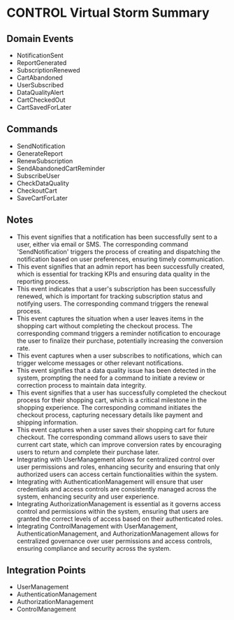 # CONTROL Virtual Storm Summary

## Domain Events
- NotificationSent
- ReportGenerated
- SubscriptionRenewed
- CartAbandoned
- UserSubscribed
- DataQualityAlert
- CartCheckedOut
- CartSavedForLater

## Commands
- SendNotification
- GenerateReport
- RenewSubscription
- SendAbandonedCartReminder
- SubscribeUser
- CheckDataQuality
- CheckoutCart
- SaveCartForLater

## Notes
- This event signifies that a notification has been successfully sent to a user, either via email or SMS. The corresponding command 'SendNotification' triggers the process of creating and dispatching the notification based on user preferences, ensuring timely communication.
- This event signifies that an admin report has been successfully created, which is essential for tracking KPIs and ensuring data quality in the reporting process.
- This event indicates that a user's subscription has been successfully renewed, which is important for tracking subscription status and notifying users. The corresponding command triggers the renewal process.
- This event captures the situation when a user leaves items in the shopping cart without completing the checkout process. The corresponding command triggers a reminder notification to encourage the user to finalize their purchase, potentially increasing the conversion rate.
- This event captures when a user subscribes to notifications, which can trigger welcome messages or other relevant notifications.
- This event signifies that a data quality issue has been detected in the system, prompting the need for a command to initiate a review or correction process to maintain data integrity.
- This event signifies that a user has successfully completed the checkout process for their shopping cart, which is a critical milestone in the shopping experience. The corresponding command initiates the checkout process, capturing necessary details like payment and shipping information.
- This event captures when a user saves their shopping cart for future checkout. The corresponding command allows users to save their current cart state, which can improve conversion rates by encouraging users to return and complete their purchase later.
- Integrating with UserManagement allows for centralized control over user permissions and roles, enhancing security and ensuring that only authorized users can access certain functionalities within the system.
- Integrating with AuthenticationManagement will ensure that user credentials and access controls are consistently managed across the system, enhancing security and user experience.
- Integrating AuthorizationManagement is essential as it governs access control and permissions within the system, ensuring that users are granted the correct levels of access based on their authenticated roles.
- Integrating ControlManagement with UserManagement, AuthenticationManagement, and AuthorizationManagement allows for centralized governance over user permissions and access controls, ensuring compliance and security across the system.

## Integration Points
- UserManagement
- AuthenticationManagement
- AuthorizationManagement
- ControlManagement
